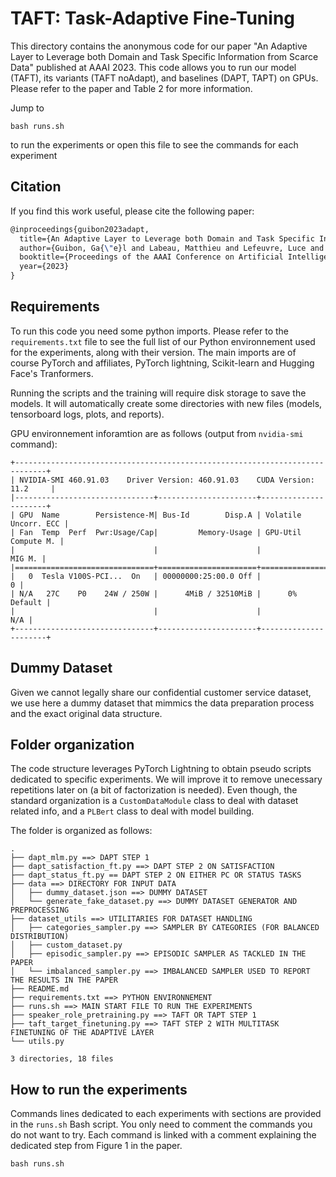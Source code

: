 # TAFT: Task-Adaptive Fine-Tuning

This directory contains the anonymous code for our paper "An Adaptive Layer to Leverage both Domain and Task Specific Information from Scarce Data" published at AAAI 2023.
This code allows you to run our model (TAFT), its variants (TAFT noAdapt), and baselines (DAPT, TAPT) on GPUs. Please refer to the paper and Table 2 for more information.

Jump to 
```console
bash runs.sh
```
to run the experiments or open this file to see the commands for each experiment

## Citation

If you find this work useful, please cite the following paper:
```latex
@inproceedings{guibon2023adapt,
  title={An Adaptive Layer to Leverage both Domain and Task Specific Information from Scarce Data},
  author={Guibon, Ga{\"e}l and Labeau, Matthieu and Lefeuvre, Luce and Clavel, Chlo{\'e}},
  booktitle={Proceedings of the AAAI Conference on Artificial Intelligence},
  year={2023}
}
```

## Requirements

To run this code you need some python imports. Please refer to the `requirements.txt` file to see the full list of our Python environnement used for the experiments, along with their version.
The main imports are of course PyTorch and affiliates, PyTorch lightning, Scikit-learn and Hugging Face's Tranformers.

Running the scripts and the training will require disk storage to save the models. It will automatically create some directories with new files (models, tensorboard logs, plots, and reports).

GPU environnement inforamtion are as follows (output from `nvidia-smi` command):
```console
+-----------------------------------------------------------------------------+
| NVIDIA-SMI 460.91.03    Driver Version: 460.91.03    CUDA Version: 11.2     |
|-------------------------------+----------------------+----------------------+
| GPU  Name        Persistence-M| Bus-Id        Disp.A | Volatile Uncorr. ECC |
| Fan  Temp  Perf  Pwr:Usage/Cap|         Memory-Usage | GPU-Util  Compute M. |
|                               |                      |               MIG M. |
|===============================+======================+======================|
|   0  Tesla V100S-PCI...  On   | 00000000:25:00.0 Off |                    0 |
| N/A   27C    P0    24W / 250W |      4MiB / 32510MiB |      0%      Default |
|                               |                      |                  N/A |
+-------------------------------+----------------------+----------------------+
```

## Dummy Dataset
Given we cannot legally share our confidential customer service dataset, we use here a dummy dataset that mimmics the data preparation process and the exact original data structure.

## Folder organization

The code structure leverages PyTorch Lightning to obtain pseudo scripts dedicated to specific experiments. We will improve it to remove unecessary repetitions later on (a bit of factorization is needed).
Even though, the standard organization is a `CustomDataModule` class to deal with dataset related info, and a `PLBert` class to deal with model building.

The folder is organized as follows:

```shell
.
├── dapt_mlm.py ==> DAPT STEP 1
├── dapt_satisfaction_ft.py ==> DAPT STEP 2 ON SATISFACTION
├── dapt_status_ft.py == DAPT STEP 2 ON EITHER PC OR STATUS TASKS
├── data ==> DIRECTORY FOR INPUT DATA
│   ├── dummy_dataset.json ==> DUMMY DATASET
│   └── generate_fake_dataset.py ==> DUMMY DATASET GENERATOR AND PREPROCESSING
├── dataset_utils ==> UTILITARIES FOR DATASET HANDLING
│   ├── categories_sampler.py ==> SAMPLER BY CATEGORIES (FOR BALANCED DISTRIBUTION)
│   ├── custom_dataset.py 
│   ├── episodic_sampler.py ==> EPISODIC SAMPLER AS TACKLED IN THE PAPER
│   └── imbalanced_sampler.py ==> IMBALANCED SAMPLER USED TO REPORT THE RESULTS IN THE PAPER
├── README.md
├── requirements.txt ==> PYTHON ENVIRONNEMENT
├── runs.sh ==> MAIN START FILE TO RUN THE EXPERIMENTS
├── speaker_role_pretraining.py ==> TAFT OR TAPT STEP 1
├── taft_target_finetuning.py ==> TAFT STEP 2 WITH MULTITASK FINETUNING OF THE ADAPTIVE LAYER
└── utils.py

3 directories, 18 files
```


## How to run the experiments

Commands lines dedicated to each experiments with sections are provided in the `runs.sh` Bash script. You only need to comment the commands you do not want to try.
Each command is linked with a comment explaining the dedicated step from Figure 1 in the paper.

```console
bash runs.sh
```




